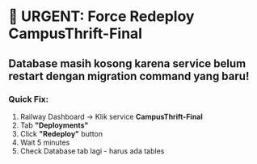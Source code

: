 # 🚨 URGENT: Force Redeploy CampusThrift-Final

## Database masih kosong karena service belum restart dengan migration command yang baru!

### Quick Fix:

1. Railway Dashboard → Klik service **CampusThrift-Final**
2. Tab **"Deployments"**
3. Click **"Redeploy"** button
4. Wait 5 minutes
5. Check Database tab lagi - harus ada tables


